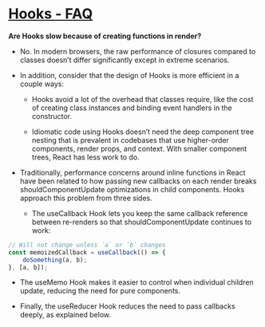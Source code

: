 # [Hooks - FAQ](https://reactjs.org/docs/hooks-faq.html)

**Are Hooks slow because of creating functions in render?**
* No. In modern browsers, the raw performance of closures compared to classes doesn’t differ significantly except in extreme scenarios.

* In addition, consider that the design of Hooks is more efficient in a couple ways:

    * Hooks avoid a lot of the overhead that classes require, like the cost of creating class instances and binding event handlers in the constructor.

    * Idiomatic code using Hooks doesn’t need the deep component tree nesting that is prevalent in codebases that use higher-order components, render props, and context. With smaller component trees, React has less work to do.

* Traditionally, performance concerns around inline functions in React have been related to how passing new callbacks on each render breaks shouldComponentUpdate optimizations in child components. Hooks approach this problem from three sides.

    * The useCallback Hook lets you keep the same callback reference between re-renders so that shouldComponentUpdate continues to work:

```jsx
// Will not change unless `a` or `b` changes
const memoizedCallback = useCallback(() => {
    doSomething(a, b);
}, [a, b]);
```

* The useMemo Hook makes it easier to control when individual children update, reducing the need for pure components.

* Finally, the useReducer Hook reduces the need to pass callbacks deeply, as explained below.
